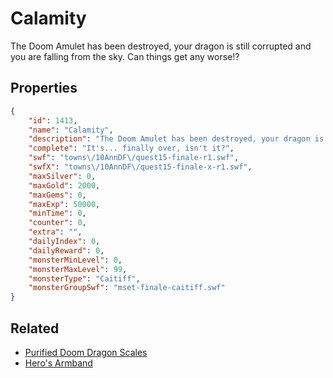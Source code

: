# Calamity

The Doom Amulet has been destroyed, your dragon is still corrupted and you are falling from the sky. Can things get any worse!?

## Properties

```json
{
    "id": 1413,
    "name": "Calamity",
    "description": "The Doom Amulet has been destroyed, your dragon is still corrupted and you are falling from the sky. Can things get any worse!?",
    "complete": "It's... finally over, isn't it?",
    "swf": "towns\/10AnnDF\/quest15-finale-r1.swf",
    "swfX": "towns\/10AnnDF\/quest15-finale-x-r1.swf",
    "maxSilver": 0,
    "maxGold": 2000,
    "maxGems": 0,
    "maxExp": 50000,
    "minTime": 0,
    "counter": 0,
    "extra": "",
    "dailyIndex": 0,
    "dailyReward": 0,
    "monsterMinLevel": 0,
    "monsterMaxLevel": 99,
    "monsterType": "Caitiff",
    "monsterGroupSwf": "mset-finale-caitiff.swf"
}
```

## Related

- [Purified Doom Dragon Scales](../items/16936-purified-doom-dragon-scales.md)
- [Hero's Armband](../items/16937-hero-s-armband.md)


